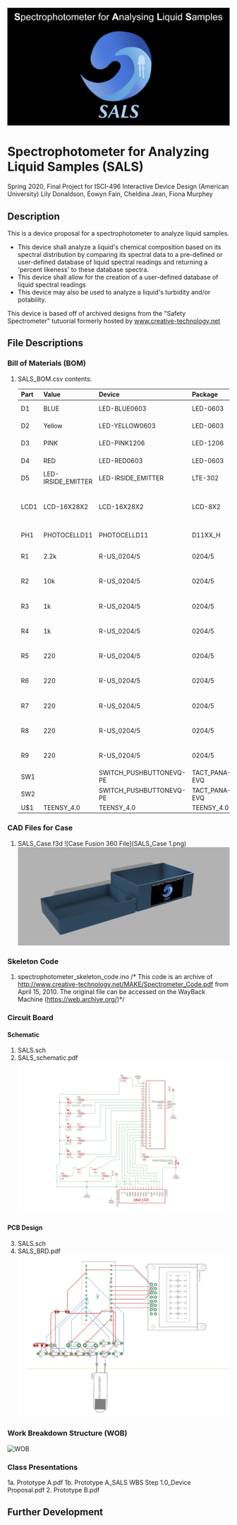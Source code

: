 ![SALS](logo.png)
# Spectrophotometer for Analyzing Liquid Samples (SALS)
Spring 2020, Final Project for ISCI-496 Interactive Device Design (American University)
Lily Donaldson, Éowyn Fain, Cheldina Jean, Fiona Murphey

## Description
This is a device proposal for a spectrophotometer to analyze liquid samples. 

* This device shall analyze a liquid's chemical composition based on its spectral distribution by comparing its spectral data to a pre-defined or user-defined database of liquid spectral readings and returning a 'percent likeness' to these database spectra.
* This device shall allow for the creation of a user-defined database of liquid spectral readings
* This device may also be used to analyze a liquid's turbidity and/or potability.

This device is based off of archived designs from the "Safety Spectrometer" tutuorial formerly hosted by www.creative-technology.net

## File Descriptions
### Bill of Materials (BOM)
1. SALS_BOM.csv
	contents:

	|Part|Value             |Device                 |Package      |Description                               |
	|----|------------------|-----------------------|-------------|------------------------------------------|
	|D1  |BLUE              |LED-BLUE0603           |LED-0603     |Blue SMD LED                              |
	|D2  |Yellow            |LED-YELLOW0603         |LED-0603     |Yellow SMD LED                            |
	|D3  |PINK              |LED-PINK1206           |LED-1206     |Pink SMD LED                              |
	|D4  |RED               |LED-RED0603            |LED-0603     |Red SMD LED                               |
	|D5  |LED-IRSIDE_EMITTER|LED-IRSIDE_EMITTER     |LTE-302      |Infrared LED (IR)                         |
	|LCD1|LCD-16X28X2       |LCD-16X28X2            |LCD-8X2      |Standard text-only 16x2 parallel input LCD|
	|PH1 |PHOTOCELLD11      |PHOTOCELLD11           |D11XX_H      |Photo Sensor                              |
	|R1  |2.2k              |R-US_0204/5            |0204/5       |RESISTOR, American symbol                 |
	|R2  |10k               |R-US_0204/5            |0204/5       |RESISTOR, American symbol                 |
	|R3  |1k                |R-US_0204/5            |0204/5       |RESISTOR, American symbol                 |
	|R4  |1k                |R-US_0204/5            |0204/5       |RESISTOR, American symbol                 |
	|R5  |220               |R-US_0204/5            |0204/5       |RESISTOR, American symbol                 |
	|R6  |220               |R-US_0204/5            |0204/5       |RESISTOR, American symbol                 |
	|R7  |220               |R-US_0204/5            |0204/5       |RESISTOR, American symbol                 |
	|R8  |220               |R-US_0204/5            |0204/5       |RESISTOR, American symbol                 |
	|R9  |220               |R-US_0204/5            |0204/5       |RESISTOR, American symbol                 |
	|SW1 |                  |SWITCH_PUSHBUTTONEVQ-PE|TACT_PANA-EVQ|Buttons                                   |
	|SW2 |                  |SWITCH_PUSHBUTTONEVQ-PE|TACT_PANA-EVQ|Buttons                                   |
	|U$1 |TEENSY_4.0        |TEENSY_4.0             |TEENSY_4.0   |                                          |


### CAD Files for Case
1. SALS_Case.f3d
![Case Fusion 360 File](SALS_Case 1.png)
![Case Fusion 360 File](SALS_Case2.png)

### Skeleton Code
1. spectrophotometer_skeleton_code.ino
/* This code is an archive of http://www.creative-technology.net/MAKE/Spectrometer_Code.pdf 
from April 15, 2010. The original file can be accessed on the WayBack Machine (https://web.archive.org/)*/

### Circuit Board
#### Schematic
1. SALS.sch
2. SALS_schematic.pdf
![schematic](SALS_schematic.png)
#### PCB Design
3. SALS.sch
4. SALS_BRD.pdf
![pcb file](SALS_BRD.png)

### Work Breakdown Structure (WOB)
![WOB](WOB.svg)

### Class Presentations
1a. Prototype A.pdf
1b. Prototype A_SALS WBS Step 1.0_Device Proposal.pdf
2. Prototype B.pdf

## Further Development

